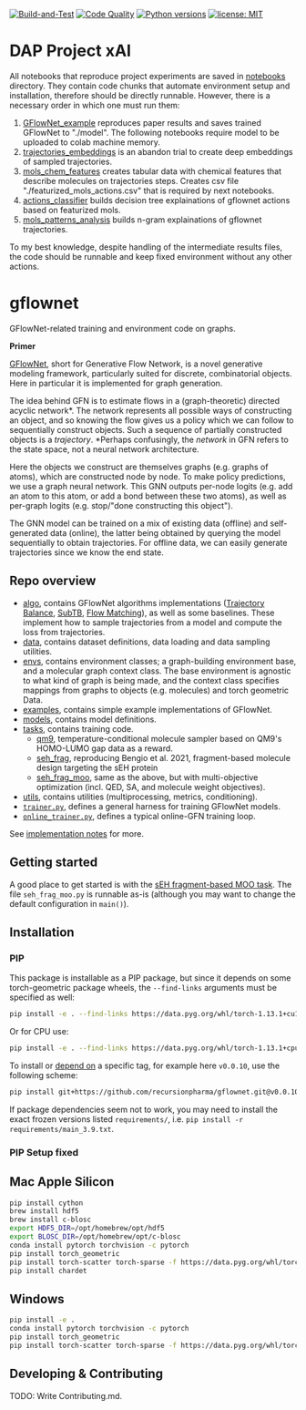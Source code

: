 [![Build-and-Test](https://github.com/recursionpharma/gflownet/actions/workflows/build-and-test.yaml/badge.svg)](https://github.com/recursionpharma/gflownet/actions/workflows/build-and-test.yaml)
[![Code Quality](https://github.com/recursionpharma/gflownet/actions/workflows/code-quality.yaml/badge.svg)](https://github.com/recursionpharma/gflownet/actions/workflows/code-quality.yaml)
[![Python versions](https://img.shields.io/badge/Python-3.9%2B-blue)](https://www.python.org/downloads/)
[![license: MIT](https://img.shields.io/badge/License-MIT-purple.svg)](LICENSE)

# DAP Project xAI
All notebooks that reproduce project experiments are saved in [notebooks](notebooks) directory. They contain code chunks that automate environment setup and installation, therefore should be directly runnable. However, there is a necessary order in which one must run them:
1. [GFlowNet_example](notebooks/GFlowNet_example.ipynb) reproduces paper results and saves trained GFlowNet to "./model". The following notebooks require model to be uploaded to colab machine memory.
2. [trajectories_embeddings](notebooks/trajectories_embeddings.ipynb) is an abandon trial to create deep embeddings of sampled trajectories.
3. [mols_chem_features](notebooks/mols_chem_features.ipynb) creates tabular data with chemical features that describe molecules on trajectories steps. Creates csv file "./featurized_mols_actions.csv" that is required by next notebooks.
4. [actions_classifier](notebooks/actions_classifier.ipynb) builds decision tree explainations of gflownet actions based on featurized mols.
5. [mols_patterns_analysis](notebooks/mols_patterns_analysis.ipynb) builds n-gram explainations of gflownet trajectories.

To my best knowledge, despite handling of the intermediate results files, the code should be runnable and keep fixed environment without any other actions.

# gflownet

GFlowNet-related training and environment code on graphs.

**Primer**

[GFlowNet](https://yoshuabengio.org/2022/03/05/generative-flow-networks/), short for Generative Flow Network, is a novel generative modeling framework, particularly suited for discrete, combinatorial objects. Here in particular it is implemented for graph generation.

The idea behind GFN is to estimate flows in a (graph-theoretic) directed acyclic network*. The network represents all possible ways of constructing an object, and so knowing the flow gives us a policy which we can follow to sequentially construct objects. Such a sequence of partially constructed objects is a *trajectory*. *Perhaps confusingly, the _network_ in GFN refers to the state space, not a neural network architecture.

Here the objects we construct are themselves graphs (e.g. graphs of atoms), which are constructed node by node. To make policy predictions, we use a graph neural network. This GNN outputs per-node logits (e.g. add an atom to this atom, or add a bond between these two atoms), as well as per-graph logits (e.g. stop/"done constructing this object").

The GNN model can be trained on a mix of existing data (offline) and self-generated data (online), the latter being obtained by querying the model sequentially to obtain trajectories. For offline data, we can easily generate trajectories since we know the end state.

## Repo overview

- [algo](src/gflownet/algo), contains GFlowNet algorithms implementations ([Trajectory Balance](https://arxiv.org/abs/2201.13259), [SubTB](https://arxiv.org/abs/2209.12782), [Flow Matching](https://arxiv.org/abs/2106.04399)), as well as some baselines. These implement how to sample trajectories from a model and compute the loss from trajectories.
- [data](src/gflownet/data), contains dataset definitions, data loading and data sampling utilities.
- [envs](src/gflownet/envs), contains environment classes; a graph-building environment base, and a molecular graph context class. The base environment is agnostic to what kind of graph is being made, and the context class specifies mappings from graphs to objects (e.g. molecules) and torch geometric Data.
- [examples](docs/examples), contains simple example implementations of GFlowNet.
- [models](src/gflownet/models), contains model definitions.
- [tasks](src/gflownet/tasks), contains training code.
  - [qm9](src/gflownet/tasks/qm9/qm9.py), temperature-conditional molecule sampler based on QM9's HOMO-LUMO gap data as a reward.
  - [seh_frag](src/gflownet/tasks/seh_frag.py), reproducing Bengio et al. 2021, fragment-based molecule design targeting the sEH protein
  - [seh_frag_moo](src/gflownet/tasks/seh_frag_moo.py), same as the above, but with multi-objective optimization (incl. QED, SA, and molecule weight objectives).
- [utils](src/gflownet/utils), contains utilities (multiprocessing, metrics, conditioning).
- [`trainer.py`](src/gflownet/trainer.py), defines a general harness for training GFlowNet models.
- [`online_trainer.py`](src/gflownet/online_trainer.py), defines a typical online-GFN training loop.

See [implementation notes](docs/implementation_notes.md) for more.

## Getting started

A good place to get started is with the [sEH fragment-based MOO task](src/gflownet/tasks/seh_frag_moo.py). The file `seh_frag_moo.py` is runnable as-is (although you may want to change the default configuration in `main()`).

## Installation

### PIP

This package is installable as a PIP package, but since it depends on some torch-geometric package wheels, the `--find-links` arguments must be specified as well:

```bash
pip install -e . --find-links https://data.pyg.org/whl/torch-1.13.1+cu117.html
```

Or for CPU use:

```bash
pip install -e . --find-links https://data.pyg.org/whl/torch-1.13.1+cpu.html
```

To install or [depend on](https://matiascodesal.com/blog/how-use-git-repository-pip-dependency/) a specific tag, for example here `v0.0.10`, use the following scheme:

```bash
pip install git+https://github.com/recursionpharma/gflownet.git@v0.0.10 --find-links ...
```

If package dependencies seem not to work, you may need to install the exact frozen versions listed `requirements/`, i.e. `pip install -r requirements/main_3.9.txt`.

### PIP Setup fixed

## Mac Apple Silicon

```bash
pip install cython
brew install hdf5
brew install c-blosc
export HDF5_DIR=/opt/homebrew/opt/hdf5
export BLOSC_DIR=/opt/homebrew/opt/c-blosc
conda install pytorch torchvision -c pytorch
pip install torch_geometric
pip install torch-scatter torch-sparse -f https://data.pyg.org/whl/torch-2.1.0+cpu.html
pip install chardet

```

## Windows

```bash
pip install -e .
conda install pytorch torchvision -c pytorch
pip install torch_geometric
pip install torch-scatter torch-sparse -f https://data.pyg.org/whl/torch-2.1.0+cpu.html


```

## Developing & Contributing

TODO: Write Contributing.md.
